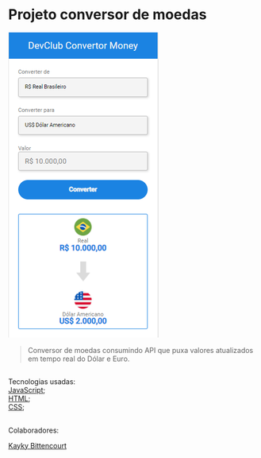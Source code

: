 # Projeto conversor de moedas


<img src="./assets/convertor-print.png" alt="convertorProject-image">



> Conversor de moedas consumindo API que puxa valores atualizados em tempo real do Dólar e Euro.

##
Tecnologias usadas:
<br>
<a href="https://developer.mozilla.org/pt-BR/docs/Web/JavaScript" target="blank">JavaScript</a>;
<br>
<a href="https://developer.mozilla.org/pt-BR/docs/Web/HTML" target="blank">HTML</a>;
<br>
<a href="https://developer.mozilla.org/pt-BR/docs/Web/CSS" target="blank">CSS</a>;

## 
Colaboradores:

<a href="https://www.linkedin.com/in/kayky-bittencourt-072901245/" target="_blank">Kayky Bittencourt</a>





